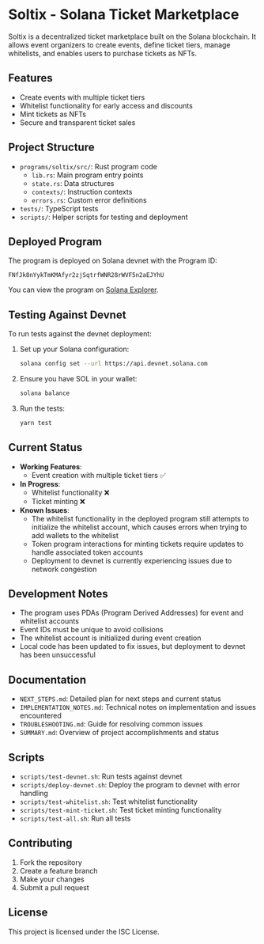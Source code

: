 # Soltix - Solana Ticket Marketplace

Soltix is a decentralized ticket marketplace built on the Solana blockchain. It allows event organizers to create events, define ticket tiers, manage whitelists, and enables users to purchase tickets as NFTs.

## Features

- Create events with multiple ticket tiers
- Whitelist functionality for early access and discounts
- Mint tickets as NFTs
- Secure and transparent ticket sales

## Project Structure

- `programs/soltix/src/`: Rust program code
  - `lib.rs`: Main program entry points
  - `state.rs`: Data structures
  - `contexts/`: Instruction contexts
  - `errors.rs`: Custom error definitions
- `tests/`: TypeScript tests
- `scripts/`: Helper scripts for testing and deployment

## Deployed Program

The program is deployed on Solana devnet with the Program ID:

```
FNfJk8nYykTmKMAfyr2zjSqtrfWNR28rWVF5n2aEJYhU
```

You can view the program on [Solana Explorer](https://explorer.solana.com/address/FNfJk8nYykTmKMAfyr2zjSqtrfWNR28rWVF5n2aEJYhU?cluster=devnet).

## Testing Against Devnet

To run tests against the devnet deployment:

1. Set up your Solana configuration:

   ```bash
   solana config set --url https://api.devnet.solana.com
   ```

2. Ensure you have SOL in your wallet:

   ```bash
   solana balance
   ```

3. Run the tests:
   ```bash
   yarn test
   ```

## Current Status

- **Working Features**:
  - Event creation with multiple ticket tiers ✅
- **In Progress**:
  - Whitelist functionality ❌
  - Ticket minting ❌
- **Known Issues**:
  - The whitelist functionality in the deployed program still attempts to initialize the whitelist account, which causes errors when trying to add wallets to the whitelist
  - Token program interactions for minting tickets require updates to handle associated token accounts
  - Deployment to devnet is currently experiencing issues due to network congestion

## Development Notes

- The program uses PDAs (Program Derived Addresses) for event and whitelist accounts
- Event IDs must be unique to avoid collisions
- The whitelist account is initialized during event creation
- Local code has been updated to fix issues, but deployment to devnet has been unsuccessful

## Documentation

- `NEXT_STEPS.md`: Detailed plan for next steps and current status
- `IMPLEMENTATION_NOTES.md`: Technical notes on implementation and issues encountered
- `TROUBLESHOOTING.md`: Guide for resolving common issues
- `SUMMARY.md`: Overview of project accomplishments and status

## Scripts

- `scripts/test-devnet.sh`: Run tests against devnet
- `scripts/deploy-devnet.sh`: Deploy the program to devnet with error handling
- `scripts/test-whitelist.sh`: Test whitelist functionality
- `scripts/test-mint-ticket.sh`: Test ticket minting functionality
- `scripts/test-all.sh`: Run all tests

## Contributing

1. Fork the repository
2. Create a feature branch
3. Make your changes
4. Submit a pull request

## License

This project is licensed under the ISC License.
